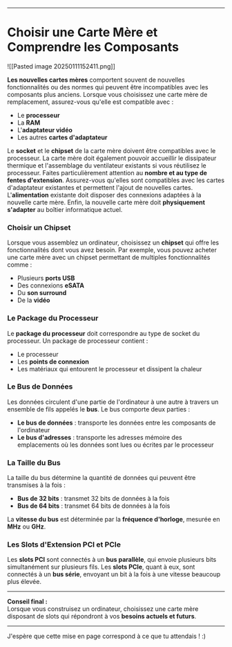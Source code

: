 

---

# Choisir une Carte Mère et Comprendre les Composants

![[Pasted image 20250111152411.png]]



**Les nouvelles cartes mères** comportent souvent de nouvelles fonctionnalités ou des normes qui peuvent être incompatibles avec les composants plus anciens. Lorsque vous choisissez une carte mère de remplacement, assurez-vous qu'elle est compatible avec :

- Le **processeur**
- La **RAM**
- L'**adaptateur vidéo**
- Les autres **cartes d'adaptateur**

Le **socket** et le **chipset** de la carte mère doivent être compatibles avec le processeur. La carte mère doit également pouvoir accueillir le dissipateur thermique et l'assemblage du ventilateur existants si vous réutilisez le processeur. Faites particulièrement attention au **nombre et au type de fentes d'extension**. Assurez-vous qu'elles sont compatibles avec les cartes d'adaptateur existantes et permettent l'ajout de nouvelles cartes. L'**alimentation** existante doit disposer des connexions adaptées à la nouvelle carte mère. Enfin, la nouvelle carte mère doit **physiquement s'adapter** au boîtier informatique actuel.

### Choisir un Chipset

Lorsque vous assemblez un ordinateur, choisissez un **chipset** qui offre les fonctionnalités dont vous avez besoin. Par exemple, vous pouvez acheter une carte mère avec un chipset permettant de multiples fonctionnalités comme :

- Plusieurs **ports USB**
- Des connexions **eSATA**
- Du **son surround**
- De la **vidéo**

### Le Package du Processeur

Le **package du processeur** doit correspondre au type de socket du processeur. Un package de processeur contient :

- Le processeur
- Les **points de connexion**
- Les matériaux qui entourent le processeur et dissipent la chaleur

### Le Bus de Données

Les données circulent d'une partie de l'ordinateur à une autre à travers un ensemble de fils appelés le **bus**. Le bus comporte deux parties :

- **Le bus de données** : transporte les données entre les composants de l'ordinateur
- **Le bus d'adresses** : transporte les adresses mémoire des emplacements où les données sont lues ou écrites par le processeur

### La Taille du Bus

La taille du bus détermine la quantité de données qui peuvent être transmises à la fois :

- **Bus de 32 bits** : transmet 32 bits de données à la fois
- **Bus de 64 bits** : transmet 64 bits de données à la fois

La **vitesse du bus** est déterminée par la **fréquence d'horloge**, mesurée en **MHz** ou **GHz**.

### Les Slots d'Extension PCI et PCIe

Les **slots PCI** sont connectés à un **bus parallèle**, qui envoie plusieurs bits simultanément sur plusieurs fils. Les **slots PCIe**, quant à eux, sont connectés à un **bus série**, envoyant un bit à la fois à une vitesse beaucoup plus élevée.

---

**Conseil final :**  
Lorsque vous construisez un ordinateur, choisissez une carte mère disposant de slots qui répondront à vos **besoins actuels et futurs**.

---

J'espère que cette mise en page correspond à ce que tu attendais ! :)
